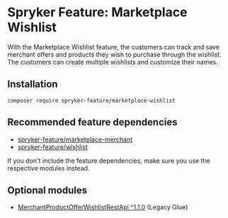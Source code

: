 # Spryker Feature: Marketplace Wishlist

With the Marketplace Wishlist feature, the customers can track and save merchant offers and products they wish to purchase through the wishlist. The customers can create multiple wishlists and customize their names.

## Installation

```
composer require spryker-feature/marketplace-wishlist
```

## Recommended feature dependencies
- [spryker-feature/marketplace-merchant](https://github.com/spryker-feature/marketplace-merchant)
- [spryker-feature/wishlist](https://github.com/spryker-feature/wishlist)

If you don't include the feature dependencies, make sure you use the respective modules instead.

## Optional modules
- [MerchantProductOfferWishlistRestApi ^1.1.0](https://github.com/spryker/merchant-product-offer-wishlist-rest-api) (Legacy Glue)
